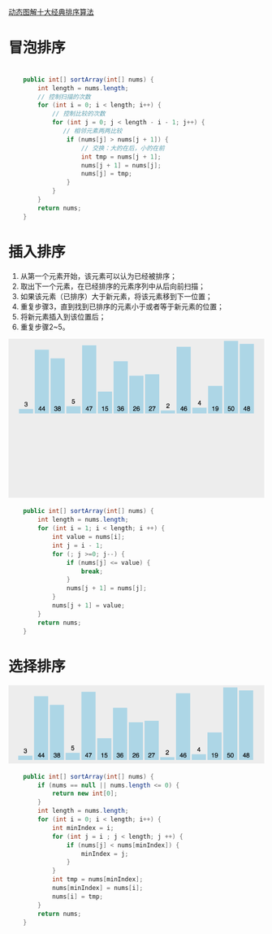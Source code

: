 [动态图解十大经典排序算法](https://mp.weixin.qq.com/s/HQg3BzzQfJXcWyltsgOfCQ)

# 冒泡排序

```java

    public int[] sortArray(int[] nums) {
        int length = nums.length;
        // 控制扫描的次数
        for (int i = 0; i < length; i++) {
            // 控制比较的次数
            for (int j = 0; j < length - i - 1; j++) {
               // 相邻元素两两比较
                if (nums[j] > nums[j + 1]) {
                    // 交换：大的在后，小的在前
                    int tmp = nums[j + 1];
                    nums[j + 1] = nums[j];
                    nums[j] = tmp;
                }
            }
        }
        return nums;
    }
```

# 插入排序

1. 从第一个元素开始，该元素可以认为已经被排序；
2. 取出下一个元素，在已经排序的元素序列中从后向前扫描；
3. 如果该元素（已排序）大于新元素，将该元素移到下一位置；
4. 重复步骤3，直到找到已排序的元素小于或者等于新元素的位置；
5. 将新元素插入到该位置后；
6. 重复步骤2~5。

![img](images/排序算法/849589-20171015225645277-1151100000-20200628120137771.gif)

```java
    public int[] sortArray(int[] nums) {
        int length = nums.length;
        for (int i = 1; i < length; i ++) {
            int value = nums[i];
            int j = i - 1;
            for (; j >=0; j--) {
                if (nums[j] <= value) {
                    break;
                }
                nums[j + 1] = nums[j];
            }
            nums[j + 1] = value;
        }
        return nums;
    }
```



# 选择排序



![img](images/排序算法/849589-20171015224719590-1433219824.gif)

```java
    public int[] sortArray(int[] nums) {
        if (nums == null || nums.length <= 0) {
            return new int[0];
        }
        int length = nums.length;
        for (int i = 0; i < length; i++) {
            int minIndex = i;
            for (int j = i ; j < length; j ++) {
                if (nums[j] < nums[minIndex]) {
                    minIndex = j;
                }
            }
            int tmp = nums[minIndex];
            nums[minIndex] = nums[i];
            nums[i] = tmp;
        }
        return nums;
    }
```



